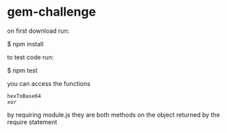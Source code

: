# gem-challenge
on first download run:

$ npm install

to test code run:

$ npm test
	
you can access the functions

	hexToBase64
	xor
	
by requiring module.js they are both methods
on the object returned by the require statement
